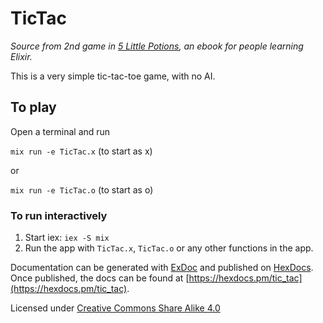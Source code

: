 # TicTac

*Source from 2nd game in [5 Little Potions](https://alchemist.camp/little-potions), an ebook for people learning Elixir.*

This is a very simple tic-tac-toe game, with no AI.

## To play

Open a terminal and run

`mix run -e TicTac.x` (to start as x)

or

`mix run -e TicTac.o` (to start as o)

### To run interactively

1. Start iex: `iex -S mix`
2. Run the app with `TicTac.x`, `TicTac.o` or any other functions in the app.

Documentation can be generated with [ExDoc](https://github.com/elixir-lang/ex_doc)
and published on [HexDocs](https://hexdocs.pm). Once published, the docs can
be found at [https://hexdocs.pm/tic_tac](https://hexdocs.pm/tic_tac).

Licensed under [Creative Commons Share Alike 4.0](https://creativecommons.org/licenses/by-sa/4.0/)
